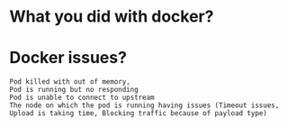 # What you did with docker?



# Docker issues?
    Pod killed with out of memory, 
    Pod is running but no responding
    Pod is unable to connect to upstream
    The node on which the pod is running having issues (Timeout issues, Upload is taking time, Blocking traffic because of payload type)

# 
